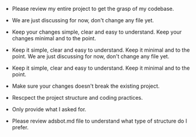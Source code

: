 - Please review my entire project to get the grasp of my codebase.

- We are just discussing for now, don't change any file yet.

- Keep your changes simple, clear and easy to understand. Keep your changes minimal and to the point.

- Keep it simple, clear and easy to understand. Keep it minimal and to the point. We are just discussing for now, don't change any file yet.

- Keep it simple, clear and easy to understand. Keep it minimal and to the point.

- Make sure your changes doesn't break the existing project.

- Rescpect the project structure and coding practices.

- Only provide what I asked for.

- Please review adsbot.md file to understand what type of structure do I prefer.
